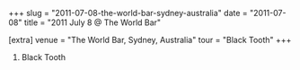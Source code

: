 +++
slug = "2011-07-08-the-world-bar-sydney-australia"
date = "2011-07-08"
title = "2011 July 8 @ The World Bar"

[extra]
venue = "The World Bar, Sydney, Australia"
tour = "Black Tooth"
+++


 1. Black Tooth


